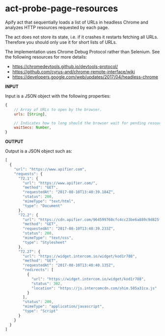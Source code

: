 # act-probe-page-resources

Apify act that sequentially loads a list of URLs in headless Chrome
and analyzes HTTP resources requested by each page.

The act does not store its state, i.e. if it crashes it restarts fetching all URLs.
Therefore you should only use it for short lists of URLs.

The implementation uses Chrome Debug Protocol rather than Selenium. See the following resources
for more details:

* https://chromedevtools.github.io/devtools-protocol/
* https://github.com/cyrus-and/chrome-remote-interface/wiki
* https://developers.google.com/web/updates/2017/04/headless-chrome


**INPUT**

Input is a JSON object with the following properties:

```javascript
{
    // Array of URLs to open by the browser.
    urls: [String],

    // Indicates how to long should the browser wait for pending resources after page has been loaded
    waitSecs: Number,
}
```

**OUTPUT**

Output is a JSON object such as:

```javascript
[
  {
    "url": "https://www.apifier.com",
    "requests": {
      "72.1": {
        "url": "https://www.apifier.com/",
        "method": "GET",
        "requestedAt": "2017-08-10T13:40:39.184Z",
        "status": 200,
        "mimeType": "text/html",
        "type": "Document"
      },
      "72.2": {
        "url": "https://cdn.apifier.com/964599760cfc4cc23be6a889c9d825f885cf6af6.css?meteor_css_resource=true",
        "method": "GET",
        "requestedAt": "2017-08-10T13:40:39.233Z",
        "status": 200,
        "mimeType": "text/css",
        "type": "Stylesheet"
      },
      "72.27": {
        "url": "https://widget.intercom.io/widget/kod1r788",
        "method": "GET",
        "requestedAt": "2017-08-10T13:40:40.135Z",
        "redirects": [
          {
            "url": "https://widget.intercom.io/widget/kod1r788",
            "status": 302,
            "location": "https://js.intercomcdn.com/shim.585a31ca.js"
          }
        ],
        "status": 200,
        "mimeType": "application/javascript",
        "type": "Script"
      }
    }
  }
]
```
